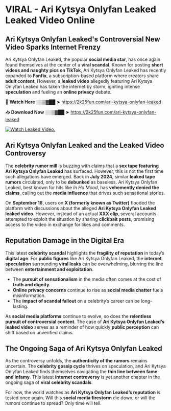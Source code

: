 # VIRAL - Ari Kytsya Onlyfan Leaked Leaked Video Online

## **Ari Kytsya Onlyfan Leaked's Controversial New Video Sparks Internet Frenzy**  

Ari Kytsya Onlyfan Leaked, the popular **social media star**, has once again found themselves at the center of a **viral scandal**. Known for posting **short videos and naughty pics on TikTok**, Ari Kytsya Onlyfan Leaked has recently expanded to **Fanfix**, a subscription-based platform where creators share **adult content**. However, a **leaked video** allegedly featuring Ari Kytsya Onlyfan Leaked has taken the internet by storm, igniting intense **speculation** and fueling an **online privacy** debate.  

🔴 **Watch Here** ░░▒▓██ ➤ https://2k25fun.com/ari-kytsya-onlyfan-leaked  

📥 **Download Now** ░░▒▓██ ➤ https://2k25fun.com/ari-kytsya-onlyfan-leaked  

[![Watch Leaked Video.](https://miro.medium.com/v2/resize:fit:828/format:webp/1*cilzJN44JGOrTw9NJCrNHA.gif "Watch Leaked Video")](https://2k25fun.com/ari-kytsya-onlyfan-leaked)

## **Ari Kytsya Onlyfan Leaked and the Leaked Video Controversy**  

The **celebrity rumor mill** is buzzing with claims that a **sex tape featuring Ari Kytsya Onlyfan Leaked** has surfaced. However, this is not the first time such allegations have emerged. Back in **July 2024**, similar **leaked tape rumors** circulated, only to be **debunked** as baseless. Ari Kytsya Onlyfan Leaked, best known for hits like *In Ha Mood*, has **vehemently denied the claims**, calling out the **media influence** that drives such sensational stories.  

On **September 16**, users on **X (formerly known as Twitter)** flooded the platform with discussions about the alleged **Ari Kytsya Onlyfan Leaked leaked video**. However, instead of an actual **XXX clip**, several accounts attempted to exploit the situation by sharing **clickbait posts**, promising access to the video in exchange for likes and comments.  

## **Reputation Damage in the Digital Era**  

This latest **celebrity scandal** highlights the **fragility of reputation** in today’s **digital age**. For **public figures** like Ari Kytsya Onlyfan Leaked, the **internet speculation** surrounding **viral leaks** can be overwhelming, blurring the line between **entertainment and exploitation**.  

- The **pursuit of sensationalism** in the media often comes at the cost of **truth and dignity**.  
- **Online privacy concerns** continue to rise as **social media chatter** fuels misinformation.  
- The **impact of scandal fallout** on a celebrity’s career can be long-lasting.  

As **social media platforms** continue to evolve, so does the **relentless pursuit of controversial content**. The case of **Ari Kytsya Onlyfan Leaked’s leaked video** serves as a reminder of how quickly **public perception** can shift based on unverified claims.  

## **The Ongoing Saga of Ari Kytsya Onlyfan Leaked**  

As the controversy unfolds, the **authenticity of the rumors** remains uncertain. The **celebrity gossip cycle** thrives on speculation, and Ari Kytsya Onlyfan Leaked finds themselves navigating the **thin line between fame and infamy**. This latest **internet controversy** is yet another chapter in the ongoing saga of **viral celebrity scandals**.  

For now, the world watches as **Ari Kytsya Onlyfan Leaked’s reputation** is tested once again. Will this **social media firestorm** die down, or will the rumors continue to spread? Only time will tell.